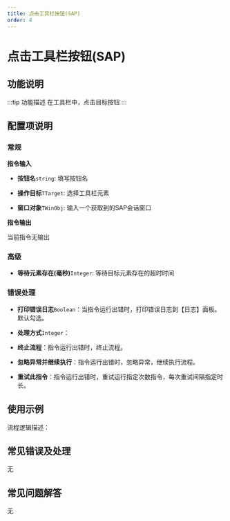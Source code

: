 ```yaml
---
title: 点击工具栏按钮(SAP)
order: 4
---
```


# 点击工具栏按钮(SAP)

## 功能说明

:::tip 功能描述
在工具栏中，点击目标按钮
:::

## 配置项说明

### 常规

**指令输入**

- **按钮名**`string`: 填写按钮名

- **操作目标**`TTarget`: 选择工具栏元素

- **窗口对象**`TWinObj`: 输入一个获取到的SAP会话窗口


**指令输出**

当前指令无输出

### 高级

- **等待元素存在(毫秒)**`Integer`: 等待目标元素存在的超时时间

### 错误处理

- **打印错误日志**`Boolean`：当指令运行出错时，打印错误日志到【日志】面板。默认勾选。

- **处理方式**`Integer`：

 - **终止流程**：指令运行出错时，终止流程。

 - **忽略异常并继续执行**：指令运行出错时，忽略异常，继续执行流程。

 - **重试此指令**：指令运行出错时，重试运行指定次数指令，每次重试间隔指定时长。

## 使用示例

流程逻辑描述：

## 常见错误及处理

无

## 常见问题解答

无

